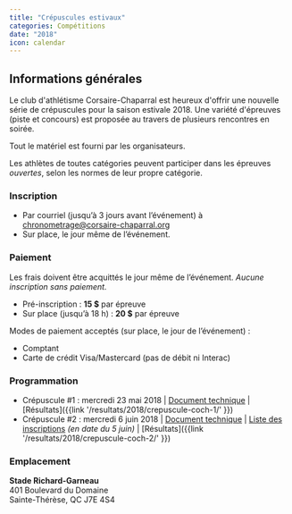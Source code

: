 ```yaml
---
title: "Crépuscules estivaux"
categories: Compétitions
date: "2018"
icon: calendar
---
```


## Informations générales

Le club d'athlétisme Corsaire-Chaparral est heureux d'offrir une nouvelle série de crépuscules pour la saison estivale 2018. Une variété d'épreuves (piste et concours) est proposée au travers de plusieurs rencontres en soirée.

Tout le matériel est fourni par les organisateurs.

Les athlètes de toutes catégories peuvent participer dans les épreuves _ouvertes_, selon les normes de leur propre catégorie.

### Inscription

* Par courriel (jusqu’à 3 jours avant l’événement) à [chronometrage@corsaire-chaparral.org](mailto:chronometrage@corsaire-chaparral.org)
* Sur place, le jour même de l’événement.

### Paiement

Les frais doivent être acquittés le jour même de l’événement. _Aucune inscription sans paiement._

* Pré-inscription : **15 $** par épreuve
* Sur place (jusqu’à 18 h) : **20 $** par épreuve


Modes de paiement acceptés (sur place, le jour de l’événement) :

* Comptant
* Carte de crédit Visa/Mastercard (pas de débit ni Interac)

### Programmation

* Crépuscule #1 : mercredi 23 mai 2018
| [Document technique](https://corsaire-chaparral.org/medias/competitions/2018/crepuscule-coch-1.pdf)
| [Résultats]({{link '/resultats/2018/crepuscule-coch-1/' }})
* Crépuscule #2 : mercredi 6 juin 2018
| [Document technique](https://corsaire-chaparral.org/medias/competitions/2018/crepuscule-coch-2.pdf)
| [Liste des inscriptions](https://corsaire-chaparral.org/medias/competitions/2018/crepuscule-coch-2-liste-inscriptions-v2018-06-05.pdf) _(en date du 5 juin)_ | [Résultats]({{link '/resultats/2018/crepuscule-coch-2/' }})

### Emplacement

**Stade Richard-Garneau**  
401 Boulevard du Domaine  
Sainte-Thérèse, QC J7E 4S4

